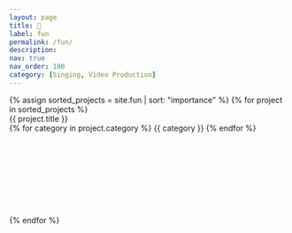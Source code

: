```yaml
---
layout: page
title: 🎵
label: fun
permalink: /fun/
description:
nav: true
nav_order: 100
category: [Singing, Video Production]
---
```


<div class="fun">
  {% assign sorted_projects = site.fun | sort: "importance" %}
  {% for project in sorted_projects %}
    <div class="row justify-content-sm-center video-row" id="{{ project.importance }}">
      <div class="video-title col-sm-4 mt-3 mt-md-0">
        {{ project.title }}<br>
        {% for category in project.category %}
          <span class="badge">{{ category }}</span>
        {% endfor %}
      </div>
      <div class="video-container col-sm-8 mt-3 mt-md-0">
        <iframe class="video lazy-video" loading="lazy" data-src="{{ project.link }}" frameborder="0" allow="accelerometer; autoplay *; clipboard-write; encrypted-media *; gyroscope; picture-in-picture; fullscreen *" sandbox="allow-forms allow-popups allow-same-origin allow-scripts allow-presentation allow-top-navigation-by-user-activation" allowfullscreen></iframe>
      </div>
    </div>
  {% endfor %}
</div>

<script>
document.addEventListener("DOMContentLoaded", function() {
    const lazyVideos = document.querySelectorAll(".lazy-video");
    const batchSize = 2;  // Number of videos to load at a time
    let currentBatch = 0;

    // Load initial two videos
    loadNextBatch();

    // Function to load the next batch of videos
    function loadNextBatch() {
        const start = currentBatch * batchSize;
        const end = start + batchSize;

        // Iterate over the next batch of videos and load them
        for (let i = start; i < end && i < lazyVideos.length; i++) {
            let video = lazyVideos[i];
            video.src = video.dataset.src; // Set the real video source from data-src
        }

        currentBatch++;
        
        // If there are more videos to load, set a delay for the next batch
        if (currentBatch * batchSize < lazyVideos.length) {
            setTimeout(loadNextBatch, 200);  // Delay of 0.5 seconds
        }
    }
});
</script>
